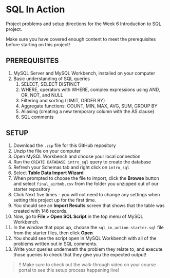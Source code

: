# SQL In Action 

Project problems and setup directions for the Week 6 Introduction to SQL project.

Make sure you have covered enough content to meet the prerequisites before starting on this project!


## PREREQUISITES

1. MySQL Server and MySQL Workbench, installed on your computer
2. Basic understanding of SQL queries
   1. SELECT, SELECT DISTINCT
   2. WHERE, operators with WHERE, complex expressions using AND, OR, NOT, and NULL
   3. Filtering and sorting (LIMIT, ORDER BY)
   4. Aggregate functions: COUNT, MIN, MAX, AVG, SUM, GROUP BY
   5. Aliasing (creating a new temporary column with the AS clause)
   6. SQL comments


## SETUP

1. Download the `.zip` file for this GitHub repository
2. Unzip the file on your computer
3. Open MySQL Workbench and choose your local connection
4. Run the `CREATE DATABASE intro_sql` query to create the database
5. Refresh your Schemas tab and right click on `intro_sql`
6. Select **Table Data Import Wizard**
7. When prompted to choose the file to import, click the **Browse** button and select `final_airbnb.csv` from the folder you unzipped out of our starter repository
8. Click Next five times - you will not need to change any settings when setting this project up for the first time.
9. You should see an **Import Results** screen that shows that the table was created with 146 records.
10. Now, go to **File > Open SQL Script** in the top menu of MySQL Workbench.
11. In the window that pops up, choose the `sql_in_action-starter.sql` file from the starter files, then click **Open**
12. You should see the script open in MySQL Workbench with all of the problems written out in SQL comments.
13. Write your queries underneath the problem they relate to, and execute those queries to check that they give you the expected output!


> ‼️ Make sure to check out the walk-through video on your course portal to see this setup process happening live!


